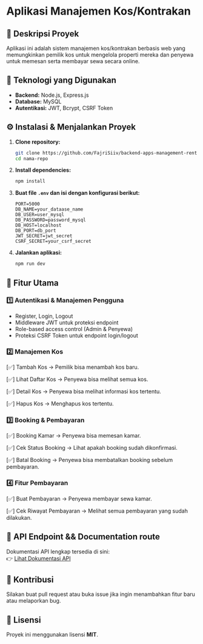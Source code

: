# Aplikasi Manajemen Kos/Kontrakan

## 📌 Deskripsi Proyek

Aplikasi ini adalah sistem manajemen kos/kontrakan berbasis web yang memungkinkan pemilik kos untuk mengelola properti mereka dan penyewa untuk memesan serta membayar sewa secara online.

## 🚀 Teknologi yang Digunakan

- **Backend:** Node.js, Express.js
- **Database:** MySQL
- **Autentikasi:** JWT, Bcrypt, CSRF Token

## ⚙️ Instalasi & Menjalankan Proyek

1. **Clone repository:**

   ```bash
   git clone https://github.com/FajriSiiv/backend-apps-management-rent.git
   cd nama-repo
   ```

2. **Install dependencies:**

   ```bash
   npm install
   ```

3. **Buat file `.env` dan isi dengan konfigurasi berikut:**

   ```env
   PORT=5000
   DB_NAME=your_dataase_name
   DB_USER=user_mysql
   DB_PASSWORD=password_mysql
   DB_HOST=localhost
   DB_PORT=db_port
   JWT_SECRET=jwt_secret
   CSRF_SECRET=your_csrf_secret
   ```

4. **Jalankan aplikasi:**
   ```bash
   npm run dev
   ```

## 📌 Fitur Utama

### 1️⃣ Autentikasi & Manajemen Pengguna

- Register, Login, Logout
- Middleware JWT untuk proteksi endpoint
- Role-based access control (Admin & Penyewa)
- Proteksi CSRF Token untuk endpoint login/logout

### 2️⃣ Manajemen Kos

[✅] Tambah Kos → Pemilik bisa menambah kos baru.

[✅] Lihat Daftar Kos → Penyewa bisa melihat semua kos.

[✅] Detail Kos → Penyewa bisa melihat informasi kos tertentu.

[✅] Hapus Kos → Menghapus kos tertentu.

### 3️⃣ Booking & Pembayaran

[✅] Booking Kamar → Penyewa bisa memesan kamar.

[✅] Cek Status Booking → Lihat apakah booking sudah dikonfirmasi.

[✅] Batal Booking → Penyewa bisa membatalkan booking sebelum pembayaran.

### 4️⃣ Fitur Pembayaran

[✅] Buat Pembayaran → Penyewa membayar sewa kamar.

[✅] Cek Riwayat Pembayaran → Melihat semua pembayaran yang sudah dilakukan.

## 📮 API Endpoint && Documentation route

Dokumentasi API lengkap tersedia di sini:  
👉 [Lihat Dokumentasi API](./doc.api.md)

## 🤝 Kontribusi

Silakan buat pull request atau buka issue jika ingin menambahkan fitur baru atau melaporkan bug.

## 📜 Lisensi

Proyek ini menggunakan lisensi **MIT**.
